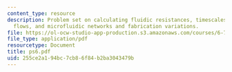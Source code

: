 ```yaml
---
content_type: resource
description: Problem set on calculating fluidic resistances, timescales in microfluidic
  flows, and microfluidic networks and fabrication variations.
file: https://ol-ocw-studio-app-production.s3.amazonaws.com/courses/6-777j-design-and-fabrication-of-microelectromechanical-devices-spring-2007/255ce2a194bc7cb86f84b2ba3043479b_ps6.pdf
file_type: application/pdf
resourcetype: Document
title: ps6.pdf
uid: 255ce2a1-94bc-7cb8-6f84-b2ba3043479b
---
```

